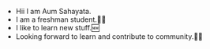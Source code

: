 - Hii I am Aum Sahayata.
- I am a freshman student.👨‍🎓
- I like to learn new stuff.🆕
- Looking forward to learn and contribute to community.👨‍💻




<!---
AumSahayata/AumSahayata is a ✨ special ✨ repository because its `README.md` (this file) appears on your GitHub profile.
You can click the Preview link to take a look at your changes.
--->
